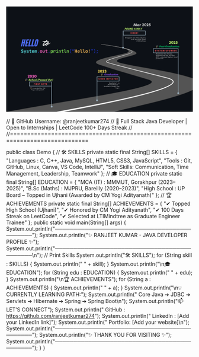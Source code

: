 <p align="center">
  <img src="https://raw.githubusercontent.com/ranjeetkumar274/ranjeetkumar274/main/SANHOK%20(2).png" alt="Milestone Roadmap" />
</p>

// 📌 GitHub Username: @ranjeetkumar274
// 🚀 Full Stack Java Developer | Open to Internships | LeetCode 100+ Days Streak
//
//=============================================================================

public class Demo {
    // 🛠️ SKILLS
    private static final String[] SKILLS = {
        "Languages  : C, C++, Java, MySQL, HTML5, CSS3, JavaScript",
        "Tools      : Git, GitHub, Linux, Canva, VS Code, IntelliJ",
        "Soft Skills: Communication, Time Management, Leadership, Teamwork"
    };
    // 🎓 EDUCATION
    private static final String[] EDUCATION = {
        "MCA (IT)        : MMMUT, Gorakhpur (2023–2025)",
        "B.Sc (Maths)    : MJPRU, Bareilly (2020–2023)",
        "High School     : UP Board – Topped in Ujhani (Awarded by CM Yogi Adityanath)"
    };
    // 🏆 ACHIEVEMENTS
    private static final String[] ACHIEVEMENTS = {
        "✔ Topped High School (Ujhani)",
        "✔ Honored by CM Yogi Adityanath",
        "✔ 100 Days Streak on LeetCode",
        "✔ Selected at LTIMindtree as Graduate Engineer Trainee"
    };
    public static void main(String[] args) {
        System.out.println("────────────────────────────────────────────");
        System.out.println("✨ RANJEET KUMAR - JAVA DEVELOPER PROFILE ✨");
        System.out.println("────────────────────────────────────────────\n");
        // Print Skills
        System.out.println("🛠️ SKILLS");
        for (String skill : SKILLS) {
            System.out.println("  " + skill);
        }
        System.out.println("\n🎓 EDUCATION");
        for (String edu : EDUCATION) {
            System.out.println("  " + edu);
        }
        System.out.println("\n🏆 ACHIEVEMENTS");
        for (String a : ACHIEVEMENTS) {
            System.out.println("  " + a);
        }
        System.out.println("\n💡 CURRENTLY LEARNING PATH:");
        System.out.println("  Core Java ➔ JDBC ➔ Servlets ➔ Hibernate ➔ Spring ➔ Spring Boot\n");
        System.out.println("📫 LET’S CONNECT");
        System.out.println("  GitHub   : https://github.com/ranjeetkumar274");
        System.out.println("  LinkedIn : [Add your LinkedIn link]");
        System.out.println("  Portfolio: [Add your website]\n");
        System.out.println("────────────────────────────────────────────");
        System.out.println("✨ THANK YOU FOR VISITING ✨");
        System.out.println("────────────────────────────────────────────");
    }
}
